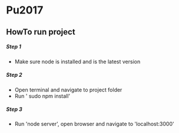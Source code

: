 # Pu2017

## HowTo run project

##### Step 1

- Make sure node is installed and is the latest version

##### Step 2

- Open terminal and navigate to project folder
- Run ' sudo npm install'

##### Step 3

- Run 'node server', open browser and navigate to 'localhost:3000'
